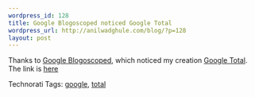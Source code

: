 ```yaml
--- 
wordpress_id: 128
title: Google Blogoscoped noticed Google Total
wordpress_url: http://anilwadghule.com/blog/?p=128
layout: post
---
```

Thanks to <a href="http://blog.outer-court.com/" target="_blank">Google Blogoscoped</a>, which noticed my creation <a href="http://goototal.blogspot.com/" target="_blank">Google Total</a>. The link is <a href="http://blog.outer-court.com/archive/2005-08-08.html#n27">here</a> <p>Technorati Tags: <a href="http://www.technorati.com/tags/google" rel="tag">google</a>, <a href="http://www.technorati.com/tags/total" rel="tag">total</a></p>
